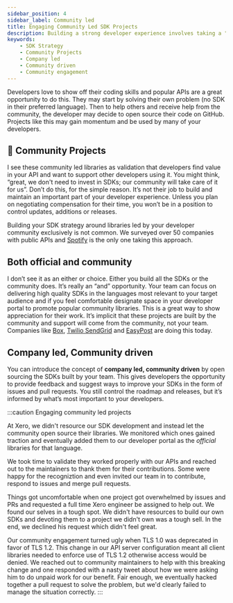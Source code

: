 ```yaml
---
sidebar_position: 4
sidebar_label: Community led
title: Engaging Community Led SDK Projects
description: Building a strong developer experience involves taking a "company led, community driven" approach. Build quality SDKs in relevant languages, open source them and recognize the community's hard work - never expecting something without proper compensation.
keywords:
    - SDK Strategy
    - Community Projects
    - Company led
    - Community driven
    - Community engagement
---
```


Developers love to show off their coding skills and popular APIs are a great opportunity to do this. They may start by solving their own problem (no SDK in their preferred language). Then to help others and receive help from the community, the developer may decide to open source their code on GitHub. Projects like this may gain momentum and be used by many of your developers. 


## 💖 Community Projects
I see these community led libraries as validation that developers find value in your API and want to support other developers using it. You might think, “great, we don't need to invest in SDKs; our community will take care of it for us”. Don’t do this, for the simple reason. It’s not their job to build and maintain an important part of your developer experience. Unless you plan on negotiating compensation for their time, you won’t be in a position to control updates, additions or releases. 

Building your SDK strategy around libraries led by your developer community exclusively is not common. We surveyed over 50 companies with public APIs and [Spotify](https://developer.spotify.com/documentation/web-api/libraries/#libraries) is the only one taking this approach.

## Both official and community
I don’t see it as an either or choice. Either you build all the SDKs or the community does. It’s really an “and” opportunity. Your team can focus on delivering high quality SDKs in the languages most relevant to your target audience and if you feel comfortable designate space in your developer portal to promote popular community libraries. This is a great way to show appreciation for their work. It’s implicit that these projects are built by the community and support will come from the community, not your team. Companies like [Box](https://developer.box.com/sdks-and-tools/), [Twilio SendGrid](https://docs.sendgrid.com/for-developers/sending-email/libraries) and [EasyPost](https://www.easypost.com/docs/libraries) are doing this today.

## Company led, Community driven
You can introduce the concept of **company led, community driven** by open sourcing the SDKs built by your team. This gives developers the opportunity to provide feedback and suggest ways to improve your SDKs in the form of issues and pull requests. You still control the roadmap and releases, but it’s informed by what’s most important to your developers.

:::caution Engaging community led projects

At Xero, we didn't resource our SDK development and instead let the community open source their libraries. We monitored which ones gained traction and eventually added them to our developer portal as the *official* libraries for that language.

We took time to validate they worked properly with our APIs and reached out to the maintainers to thank them for their contributions. Some were happy for the recogniztion and even invited our team in to contribute, respond to issues and merge pull requests. 

Things got uncomfortable when one project got overwhelmed by issues and PRs and requested a full time Xero engineer be assigned to help out. We found our selves in a tough spot. We didn't have resources to build our own SDKs and devoting them to a project we didn't own was a tough sell. In the end, we declined his request which didn't feel great.

Our community engagement turned ugly when TLS 1.0 was deprecated in favor of TLS 1.2.  This change in our API server configuration meant all client libraries needed to enforce use of TLS 1.2 otherwise access would be denied. We reached out to community maintainers to help with this breaking change and one responded with a nasty tweet about how we were asking him to do unpaid work for our benefit. Fair enough, we eventually hacked together a pull request to solve the problem, but we'd clearly failed to manage the situation correctly. 
:::
